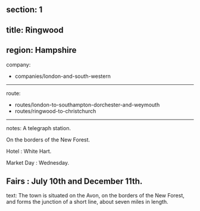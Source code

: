 ﻿section: 1
----
title: Ringwood
----
region: Hampshire
----
company:
- companies/london-and-south-western
----
route:
- routes/london-to-southampton-dorchester-and-weymouth
- routes/ringwood-to-christchurch
----
notes: A telegraph station.

On the borders of the New Forest.

Hotel
: White Hart.

Market Day
: Wednesday.

Fairs
: July 10th and December 11th.
----
text: The town is situated on the Avon, on the borders of the New Forest, and forms the junction of a short line, about seven miles in length.